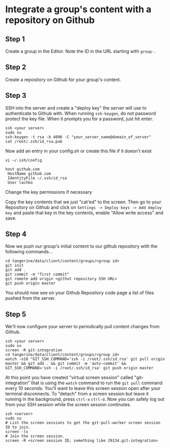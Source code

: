 # Integrate a group's content with a repository on Github 

## Step 1
Create a group in the Editor. Note the ID in the URL starting with `group-`.

## Step 2
Create a repository on Github for your group's content.

## Step 3
SSH into the server and create a "deploy key" the server will use to authenticate to Github with. When running `ssh-keygen`, do not password protect the key file. When it prompts you for a password, just hit enter.

```
ssh <your server>
sudo su
ssh-keygen -t rsa -b 4096 -C "your_server_name@domain_of_server"
cat /root/.ssh/id_rsa.pub
```

Now add an entry in your config.sh or create this file if it doesn't exist
```
vi ~/.ssh/config

host github.com
 HostName github.com
 IdentityFile ~/.ssh/id_rsa
 User lachko
```
Change the key permissions if necessary 

Copy the key contents that we just "cat'ed" to the screen. Then go to your Repository on Github and click on `Settings -> Deploy keys -> Add deploy key` and paste that key in the key contents, enable "Allow write access" and save.

## Step 4
Now we push our group's initial content to our github repository with the following commands...

```
cd tangerine/data/client/content/groups/<group id>
git init
git add .
git commit -m "first commit"
git remote add origin <githut repository SSH URL>
git push origin master
```

You should now see on your Github Repository code page a list of files pushed from the server.

## Step 5
We'll now configure your server to periodically pull content changes from Github.

```
ssh <your server>
sudo su
screen -R git-integration
cd tangerine/data/client/content/groups/<group id>
watch -n10 "GIT_SSH_COMMAND='ssh -i /root/.ssh/id_rsa' git pull origin master && git add . && git commit -m 'auto-commit' && GIT_SSH_COMMAND='ssh -i /root/.ssh/id_rsa' git push origin master
```

At this point you have created "virtual screen session" called "git-integration" that is using the `watch` command to run the `git pull` command every 10 seconds. You'll want to leave this screen session open after your terminal disconnects. To "detach" from a screen session but leave it running in the background, press `ctrl-a` `ctrl-d`. Now you can safely log out from your SSH session while the screen session continutes. 

```
ssh <server>
sudo su
# List the screen sessions to get the git-pull-worker screen session ID to join.
screen -ls
# Join the screen session.
screen -R <screen session ID, something like 29134.git-integration>
```
